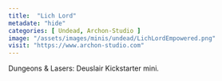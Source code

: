 ```yaml
---
title:  "Lich Lord"
metadate: "hide"
categories: [ Undead, Archon-Studio ]
image: "/assets/images/minis/undead/LichLordEmpowered.png"
visit: "https://www.archon-studio.com"
---
```

Dungeons & Lasers: Deuslair Kickstarter mini.